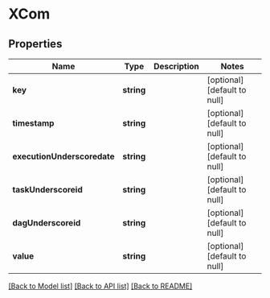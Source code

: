 # XCom

## Properties
Name | Type | Description | Notes
------------ | ------------- | ------------- | -------------
**key** | **string** |  | [optional] [default to null]
**timestamp** | **string** |  | [optional] [default to null]
**executionUnderscoredate** | **string** |  | [optional] [default to null]
**taskUnderscoreid** | **string** |  | [optional] [default to null]
**dagUnderscoreid** | **string** |  | [optional] [default to null]
**value** | **string** |  | [optional] [default to null]

[[Back to Model list]](../README.md#documentation-for-models) [[Back to API list]](../README.md#documentation-for-api-endpoints) [[Back to README]](../README.md)



